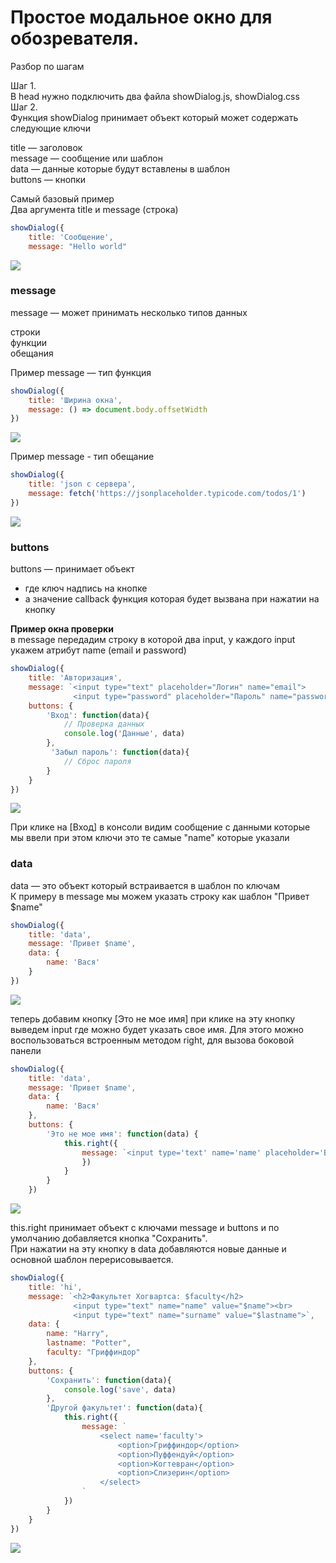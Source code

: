 # Простое модальное окно для обозревателя.

Разбор по шагам  

Шаг 1.  
В head нужно подключить два файла showDialog.js, showDialog.css  
Шаг 2.  
Функция showDialog принимает объект который может содержать следующие ключи  

title — заголовок  
message — сообщение или шаблон  
data — данные которые будут вставлены в шаблон  
buttons — кнопки  

Самый базовый пример  
Два аргумента title и message (строка)  

```js
showDialog({
    title: 'Сообщение', 
    message: "Hello world"
```
<img src="./1_1.png">


### message

message — может принимать несколько типов данных  


строки  
функции  
обещания  

Пример message — тип функция  

```js
showDialog({
    title: 'Ширина окна',
    message: () => document.body.offsetWidth
})
```

<img src="./1_2.png">


Пример message - тип обещание  

```js
showDialog({
    title: 'json с сервера',
    message: fetch('https://jsonplaceholder.typicode.com/todos/1')
})
```

<img src="./1_3.gif">


### buttons

buttons — принимает объект
*  где ключ надпись на кнопке
*  а значение callback функция
которая будет вызвана при нажатии на кнопку

**Пример окна проверки**  
в message передадим строку в которой два input, у каждого input укажем атрибут name
(email и password)

```js
showDialog({
    title: 'Авторизация', 
    message: `<input type="text" placeholder="Логин" name="email">
              <input type="password" placeholder="Пароль" name="password">`,
    buttons: {
        'Вход': function(data){
            // Проверка данных 
            console.log('Данные', data)
        },
         'Забыл пароль': function(data){
            // Сброс пароля
        }
    }
})
```
<img src="./1_4.gif">

При клике на [Вход] в консоли видим сообщение с данными которые мы ввели
при этом ключи это те самые "name" которые указали


### data

data — это объект который встраивается в шаблон по ключам  
К примеру в message мы можем указать строку как шаблон "Привет $name"  

```js
showDialog({
    title: 'data',
    message: 'Привет $name',
    data: {
        name: 'Вася'
    }
})
```

<img src="./1_5.png">

теперь добавим кнопку [Это не мое имя] при клике на эту кнопку выведем input где можно будет указать свое имя. Для этого можно воспользоваться встроенным методом right, для вызова боковой панели

```js
showDialog({
    title: 'data',
    message: 'Привет $name',
    data: {
        name: 'Вася'
    },
    buttons: {
        'Это не мое имя': function(data) {
            this.right({
                message: `<input type='text' name='name' placeholder='Введите свое имя'>`
                })
            }
        }
    })
```

<img src="./1_6.gif">

this.right принимает объект с ключами message и buttons и по умолчанию добавляется кнопка "Сохранить".  
При нажатии на эту кнопку в data добавляются новые данные и основной шаблон перерисовывается.  



```js
showDialog({
    title: 'hi', 
    message: `<h2>Факультет Хогвартса: $faculty</h2>
              <input type="text" name="name" value="$name"><br>
              <input type="text" name="surname" value="$lastname">`,
    data: {
        name: "Harry",
        lastname: "Potter",
        faculty: "Гриффиндор"
    },
    buttons: {
        'Сохранить': function(data){
            console.log('save', data)
        },
        'Другой факультет': function(data){
            this.right({
                message: `
                    <select name='faculty'>
                        <option>Гриффиндор</option>
                        <option>Пуффендуй</option>
                        <option>Когтевран</option>
                        <option>Слизерин</option>
                    </select>
                `
            })
        }
    }
})
```

<img src="./1.gif">
